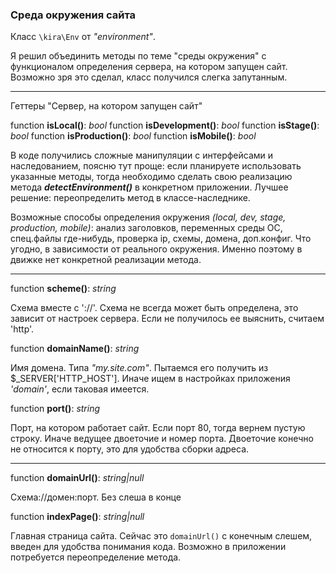 ### Среда окружения сайта

Класс `\kira\Env` от *"environment"*.

Я решил объединить методы по теме "среды окружения" с функционалом определения сервера, на котором запущен сайт. Возможно зря это сделал, класс получился слегка запутанным.

---

Геттеры "Сервер, на котором запущен сайт"

function __isLocal()__: _bool_
function __isDevelopment()__: _bool_
function __isStage()__: _bool_
function __isProduction()__: _bool_
function __isMobile()__: _bool_

В коде получились сложные манипуляции с интерфейсами и наследованием, поясню тут проще: если планируете использовать указанные методы, тогда необходимо сделать свою реализацию метода ***detectEnvironment()*** в конкретном приложении. Лучшее решение: переопределить метод в классе-наследнике.

Возможные способы определения окружения *(local, dev, stage, production, mobile)*: анализ заголовков, переменных среды ОС, спец.файлы где-нибудь, проверка ip, схемы, домена, доп.конфиг. Что угодно, в зависимости от реального окружения. Именно поэтому в движке нет конкретной реализации метода.

---

function __scheme()__: _string_

Схема вместе с '://'. Схема не всегда может быть определена, это зависит от настроек сервера. Если не получилось ее выяснить, считаем 'http'.

function __domainName()__: _string_

Имя домена. Типа *"my.site.com"*. Пытаемся его получить из $_SERVER\['HTTP_HOST'\]. Иначе ищем в настройках приложения *'domain'*, если таковая имеется.

function __port()__: _string_

Порт, на котором работает сайт. Если порт 80, тогда вернем пустую строку. Иначе ведущее двоеточие и номер порта. Двоеточие конечно не относится к порту, это для удобства сборки адреса.

---

function __domainUrl()__: _string|null_

Схема://домен:порт. Без слеша в конце

function __indexPage()__: _string|null_

Главная страница сайта. Сейчас это `domainUrl()` с конечным слешем, введен для удобства понимания кода. Возможно в приложении потребуется переопределение метода.
